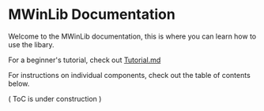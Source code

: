 # MWinLib Documentation

Welcome to the MWinLib documentation, this is where you can learn how to use the libary.

For a beginner's tutorial, check out [Tutorial.md]()

For instructions on individual components, check out the table of contents below.

( ToC is under construction )
